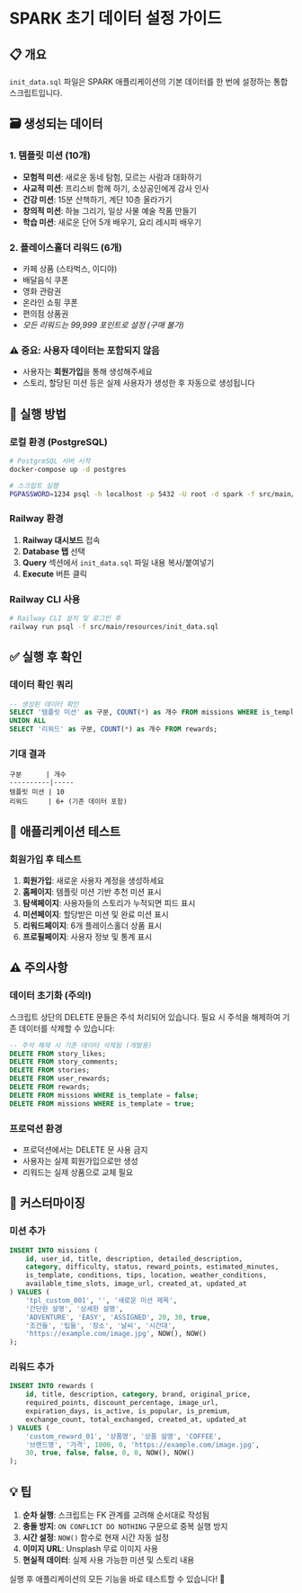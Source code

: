 # SPARK 초기 데이터 설정 가이드

## 📋 개요

`init_data.sql` 파일은 SPARK 애플리케이션의 기본 데이터를 한 번에 설정하는 통합 스크립트입니다.

## 🗃️ 생성되는 데이터

### 1. 템플릿 미션 (10개)
- **모험적 미션**: 새로운 동네 탐험, 모르는 사람과 대화하기
- **사교적 미션**: 프리스비 함께 하기, 소상공인에게 감사 인사
- **건강 미션**: 15분 산책하기, 계단 10층 올라가기  
- **창의적 미션**: 하늘 그리기, 일상 사물 예술 작품 만들기
- **학습 미션**: 새로운 단어 5개 배우기, 요리 레시피 배우기

### 2. 플레이스홀더 리워드 (6개)
- 카페 상품 (스타벅스, 이디야)
- 배달음식 쿠폰
- 영화 관람권
- 온라인 쇼핑 쿠폰
- 편의점 상품권
- *모든 리워드는 99,999 포인트로 설정 (구매 불가)*

### ⚠️ 중요: 사용자 데이터는 포함되지 않음
- 사용자는 **회원가입**을 통해 생성해주세요
- 스토리, 할당된 미션 등은 실제 사용자가 생성한 후 자동으로 생성됩니다

## 🚀 실행 방법

### 로컬 환경 (PostgreSQL)
```bash
# PostgreSQL 서버 시작
docker-compose up -d postgres

# 스크립트 실행
PGPASSWORD=1234 psql -h localhost -p 5432 -U root -d spark -f src/main/resources/init_data.sql
```

### Railway 환경
1. **Railway 대시보드** 접속
2. **Database 탭** 선택
3. **Query** 섹션에서 `init_data.sql` 파일 내용 복사/붙여넣기
4. **Execute** 버튼 클릭

### Railway CLI 사용
```bash
# Railway CLI 설치 및 로그인 후
railway run psql -f src/main/resources/init_data.sql
```

## ✅ 실행 후 확인

### 데이터 확인 쿼리
```sql
-- 생성된 데이터 확인
SELECT '템플릿 미션' as 구분, COUNT(*) as 개수 FROM missions WHERE is_template = true
UNION ALL
SELECT '리워드' as 구분, COUNT(*) as 개수 FROM rewards;
```

### 기대 결과
```
구분      | 개수
----------|-----
템플릿 미션 | 10
리워드     | 6+ (기존 데이터 포함)
```

## 🧪 애플리케이션 테스트

### 회원가입 후 테스트
1. **회원가입**: 새로운 사용자 계정을 생성하세요
2. **홈페이지**: 템플릿 미션 기반 추천 미션 표시
3. **탐색페이지**: 사용자들의 스토리가 누적되면 피드 표시
4. **미션페이지**: 할당받은 미션 및 완료 미션 표시
5. **리워드페이지**: 6개 플레이스홀더 상품 표시
6. **프로필페이지**: 사용자 정보 및 통계 표시

## ⚠️ 주의사항

### 데이터 초기화 (주의!)
스크립트 상단의 DELETE 문들은 주석 처리되어 있습니다. 
필요 시 주석을 해제하여 기존 데이터를 삭제할 수 있습니다:

```sql
-- 주석 해제 시 기존 데이터 삭제됨 (개발용)
DELETE FROM story_likes;
DELETE FROM story_comments;  
DELETE FROM stories;
DELETE FROM user_rewards;
DELETE FROM rewards;
DELETE FROM missions WHERE is_template = false;
DELETE FROM missions WHERE is_template = true;
```

### 프로덕션 환경
- 프로덕션에서는 DELETE 문 사용 금지
- 사용자는 실제 회원가입으로만 생성
- 리워드는 실제 상품으로 교체 필요

## 🔧 커스터마이징

### 미션 추가
```sql
INSERT INTO missions (
    id, user_id, title, description, detailed_description, 
    category, difficulty, status, reward_points, estimated_minutes, 
    is_template, conditions, tips, location, weather_conditions, 
    available_time_slots, image_url, created_at, updated_at
) VALUES (
    'tpl_custom_001', '', '새로운 미션 제목', 
    '간단한 설명', '상세한 설명',
    'ADVENTURE', 'EASY', 'ASSIGNED', 20, 30, true,
    '조건들', '팁들', '장소', '날씨', '시간대',
    'https://example.com/image.jpg', NOW(), NOW()
);
```

### 리워드 추가  
```sql
INSERT INTO rewards (
    id, title, description, category, brand, original_price, 
    required_points, discount_percentage, image_url, 
    expiration_days, is_active, is_popular, is_premium,
    exchange_count, total_exchanged, created_at, updated_at
) VALUES (
    'custom_reward_01', '상품명', '상품 설명', 'COFFEE', 
    '브랜드명', '가격', 1000, 0, 'https://example.com/image.jpg',
    30, true, false, false, 0, 0, NOW(), NOW()
);
```

## 💡 팁

1. **순차 실행**: 스크립트는 FK 관계를 고려해 순서대로 작성됨
2. **충돌 방지**: `ON CONFLICT DO NOTHING` 구문으로 중복 실행 방지
3. **시간 설정**: `NOW()` 함수로 현재 시간 자동 설정
4. **이미지 URL**: Unsplash 무료 이미지 사용
5. **현실적 데이터**: 실제 사용 가능한 미션 및 스토리 내용

실행 후 애플리케이션의 모든 기능을 바로 테스트할 수 있습니다! 🎉